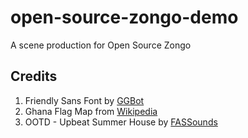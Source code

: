 # open-source-zongo-demo
A scene production for Open Source Zongo

## Credits

1. Friendly Sans Font by [GGBot](https://fontesk.com/friendly-sans-font/)
1. Ghana Flag Map from [Wikipedia](https://en.m.wikipedia.org/wiki/File:Flag_map_of_Ghana.svg)
1. OOTD - Upbeat Summer House by [FASSounds](https://pixabay.com/music/upbeat-ootd-upbeat-summer-house-242100/)
